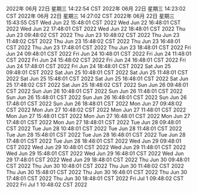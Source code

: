2022年 06月 22日 星期三 14:22:54 CST
2022年 06月 22日 星期三 14:23:02 CST
2022年 06月 22日 星期三 14:27:02 CST
2022年 06月 22日 星期三 15:43:55 CST
Wed Jun 22 15:48:01 CST 2022
Wed Jun 22 16:48:01 CST 2022
Wed Jun 22 17:48:01 CST 2022
Wed Jun 22 18:48:01 CST 2022
Thu Jun 23 09:48:02 CST 2022
Thu Jun 23 10:48:02 CST 2022
Thu Jun 23 11:48:02 CST 2022
Thu Jun 23 15:48:02 CST 2022
Thu Jun 23 16:48:01 CST 2022
Thu Jun 23 17:48:01 CST 2022
Thu Jun 23 18:48:01 CST 2022
Fri Jun 24 09:48:01 CST 2022
Fri Jun 24 10:48:01 CST 2022
Fri Jun 24 11:48:01 CST 2022
Fri Jun 24 15:48:02 CST 2022
Fri Jun 24 16:48:01 CST 2022
Fri Jun 24 17:48:01 CST 2022
Fri Jun 24 18:48:01 CST 2022
Sat Jun 25 09:48:01 CST 2022
Sat Jun 25 10:48:01 CST 2022
Sat Jun 25 11:48:01 CST 2022
Sat Jun 25 15:48:01 CST 2022
Sat Jun 25 16:48:01 CST 2022
Sat Jun 25 17:48:02 CST 2022
Sat Jun 25 18:48:02 CST 2022
Sun Jun 26 09:48:01 CST 2022
Sun Jun 26 10:48:01 CST 2022
Sun Jun 26 11:48:01 CST 2022
Sun Jun 26 15:48:01 CST 2022
Sun Jun 26 16:48:01 CST 2022
Sun Jun 26 17:48:01 CST 2022
Sun Jun 26 18:48:01 CST 2022
Mon Jun 27 09:48:02 CST 2022
Mon Jun 27 10:48:02 CST 2022
Mon Jun 27 11:48:01 CST 2022
Mon Jun 27 15:48:01 CST 2022
Mon Jun 27 16:48:01 CST 2022
Mon Jun 27 17:48:01 CST 2022
Mon Jun 27 18:48:01 CST 2022
Tue Jun 28 09:48:01 CST 2022
Tue Jun 28 10:48:01 CST 2022
Tue Jun 28 11:48:01 CST 2022
Tue Jun 28 15:48:01 CST 2022
Tue Jun 28 16:48:01 CST 2022
Tue Jun 28 17:48:01 CST 2022
Tue Jun 28 18:48:01 CST 2022
Wed Jun 29 09:48:01 CST 2022
Wed Jun 29 10:48:01 CST 2022
Wed Jun 29 11:48:01 CST 2022
Wed Jun 29 15:48:01 CST 2022
Wed Jun 29 16:48:01 CST 2022
Wed Jun 29 17:48:01 CST 2022
Wed Jun 29 18:48:01 CST 2022
Thu Jun 30 09:48:01 CST 2022
Thu Jun 30 10:48:01 CST 2022
Thu Jun 30 11:48:02 CST 2022
Thu Jun 30 15:48:01 CST 2022
Thu Jun 30 16:48:01 CST 2022
Thu Jun 30 17:48:01 CST 2022
Thu Jun 30 18:48:01 CST 2022
Fri Jul  1 09:48:02 CST 2022
Fri Jul  1 10:48:02 CST 2022

